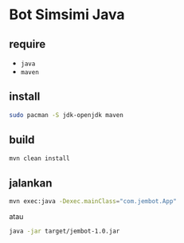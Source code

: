 # Bot Simsimi Java

## require

- `java`
- `maven`

## install

```bash
sudo pacman -S jdk-openjdk maven
```

## build

```bash
mvn clean install
```

## jalankan

```bash
mvn exec:java -Dexec.mainClass="com.jembot.App"
```

atau

```bash
java -jar target/jembot-1.0.jar
```
